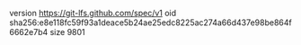 version https://git-lfs.github.com/spec/v1
oid sha256:e8e118fc59f93a1deace5b24ae25edc8225ac274a66d437e98be864f6662e7b4
size 9801
